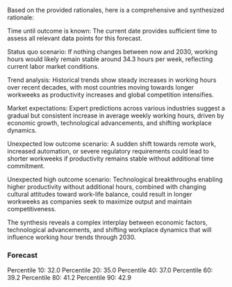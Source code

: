 Based on the provided rationales, here is a comprehensive and synthesized rationale:

Time until outcome is known: The current date provides sufficient time to assess all relevant data points for this forecast.

Status quo scenario: If nothing changes between now and 2030, working hours would likely remain stable around 34.3 hours per week, reflecting current labor market conditions.

Trend analysis: Historical trends show steady increases in working hours over recent decades, with most countries moving towards longer workweeks as productivity increases and global competition intensifies.

Market expectations: Expert predictions across various industries suggest a gradual but consistent increase in average weekly working hours, driven by economic growth, technological advancements, and shifting workplace dynamics.

Unexpected low outcome scenario: A sudden shift towards remote work, increased automation, or severe regulatory requirements could lead to shorter workweeks if productivity remains stable without additional time commitment.

Unexpected high outcome scenario: Technological breakthroughs enabling higher productivity without additional hours, combined with changing cultural attitudes toward work-life balance, could result in longer workweeks as companies seek to maximize output and maintain competitiveness.

The synthesis reveals a complex interplay between economic factors, technological advancements, and shifting workplace dynamics that will influence working hour trends through 2030.

### Forecast

Percentile 10: 32.0
Percentile 20: 35.0
Percentile 40: 37.0
Percentile 60: 39.2
Percentile 80: 41.2
Percentile 90: 42.9